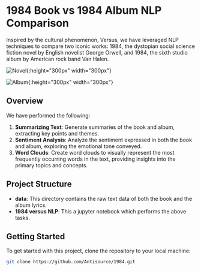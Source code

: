# 1984 Book vs 1984 Album NLP Comparison

Inspired by the cultural phenomenon, Versus, we have leveraged NLP techniques to compare two iconic works: 1984, the dystopian social science fiction novel by English novelist George Orwell, and 1984, the sixth studio album by American rock band Van Halen.

![Novel](https://kopp-medien.websale.net/bilder/gross/133206.jpg){:height="300px" width="300px"}

![Album](https://www.metalkingdom.net/album-photo/2022/05/37658-van-halen-1984.jpg){:height="300px" width="300px"}


## Overview

We have performed the following:

1. **Summarizing Text**: Generate summaries of the book and album, extracting key points and themes.
2. **Sentiment Analysis**: Analyze the sentiment expressed in both the book and album, exploring the emotional tone conveyed.
3. **Word Clouds**: Create word clouds to visually represent the most frequently occurring words in the text, providing insights into the primary topics and concepts.


## Project Structure

- **data**: This directory contains the raw text data of both the book and the album lyrics.
- **1984 versus NLP**: This a jupyter notebook which performs the above tasks.


## Getting Started

To get started with this project, clone the repository to your local machine:

```bash
git clone https://github.com/Antisource/1984.git
```

